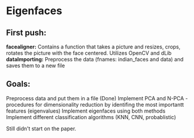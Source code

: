 # Eigenfaces

## First push:
**facealigner:**
  Contains a function that takes a picture and resizes, crops, rotates the picture with the face centered. Utilizes OpenCV and dLib
**dataImporting:**
  Preprocess the data (fnames: indian_faces and data) and saves them to a new file
 
## Goals:
  Preprocess data and put them in a file (Done)
  Implement PCA and N-PCA - procedures for dimensionality reduction by identifing the most importantt features (eigenvalues)
  Implement eigenfaces using both methods
  Implement different classification algorithms (KNN, CNN, probablistic)
  
  
Still didn't start on the paper. 
